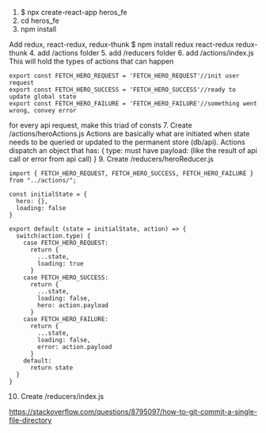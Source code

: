 1. $ npx create-react-app heros_fe
2. cd heros_fe
3. npm install

Add redux, react-redux, redux-thunk
$ npm install redux react-redux redux-thunk
4. add /actions folder
5. add /reducers folder
6. add /actions/index.js
This will hold the types of actions that can happen
```
export const FETCH_HERO_REQUEST = 'FETCH_HERO_REQUEST'//init user request
export const FETCH_HERO_SUCCESS = 'FETCH_HERO_SUCCESS'//ready to update global state
export const FETCH_HERO_FAILURE = 'FETCH_HERO_FAILURE'//something went wrong, convey error
```
for every api request, make this triad of consts
7. Create /actions/heroActions.js
Actions are basically what are initiated when state needs to be queried or updated to the permanent store (db/api). Actions dispatch an object that has: 
{
  type: must have
  payload: (like the result of api call or error from api call)
}
9. Create /reducers/heroReducer.js
```
import { FETCH_HERO_REQUEST, FETCH_HERO_SUCCESS, FETCH_HERO_FAILURE } from "../actions/";

const initialState = {
  hero: {},
  loading: false
}

export default (state = initialState, action) => {
  switch(action.type) {
    case FETCH_HERO_REQUEST:
      return {
        ...state,
        loading: true
      }
    case FETCH_HERO_SUCCESS:
      return {
        ...state,
        loading: false,
        hero: action.payload
      }
    case FETCH_HERO_FAILURE:
      return {
        ...state,
        loading: false,
        error: action.payload
      }
    default:
      return state
  }
}
```
10. Create /reducers/index.js





https://stackoverflow.com/questions/8795097/how-to-git-commit-a-single-file-directory